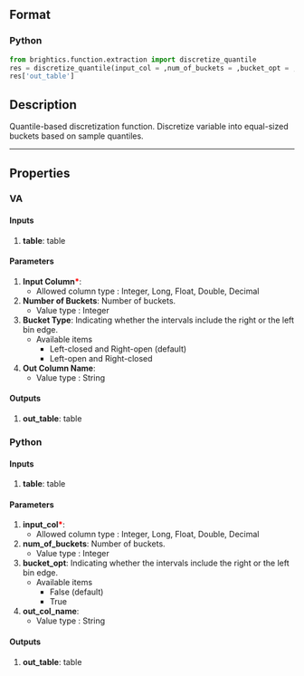 ## Format
### Python
```python
from brightics.function.extraction import discretize_quantile
res = discretize_quantile(input_col = ,num_of_buckets = ,bucket_opt = ,out_col_name = )
res['out_table']
```

## Description
Quantile-based discretization function. Discretize variable into equal-sized buckets based on sample quantiles.

---

## Properties
### VA
#### Inputs
1. **table**: table

#### Parameters
1. **Input Column**<b style="color:red">*</b>: 
   - Allowed column type : Integer, Long, Float, Double, Decimal
2. **Number of Buckets**: Number of buckets.
   - Value type : Integer
3. **Bucket Type**: Indicating whether the intervals include the right or the left bin edge.
   - Available items
      - Left-closed and Right-open (default)
      - Left-open and Right-closed
4. **Out Column Name**: 
   - Value type : String

#### Outputs
1. **out_table**: table

### Python
#### Inputs
1. **table**: table

#### Parameters
1. **input_col**<b style="color:red">*</b>: 
   - Allowed column type : Integer, Long, Float, Double, Decimal
2. **num_of_buckets**: Number of buckets.
   - Value type : Integer
3. **bucket_opt**: Indicating whether the intervals include the right or the left bin edge.
   - Available items
      - False (default)
      - True
4. **out_col_name**: 
   - Value type : String

#### Outputs
1. **out_table**: table

